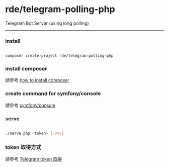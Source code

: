 # rde/telegram-polling-php

Telegram Bot Server (using long polling)

---

### install

```sh

composer create-project rde/telegram-polling-php

```

### install composer

請參考 [how to install composer]

### create command for symfony/console

請參考 [symfony/console]

### serve

```sh

./serve.php <token> [-vvv]

```

### token 取得方式

請參考 [Telegram token 取得]

[how to install composer]:https://getcomposer.org/download/
[symfony/console]:http://symfony.com/doc/current/components/console/introduction.html
[Telegram token 取得]:https://core.telegram.org/bots#botfather